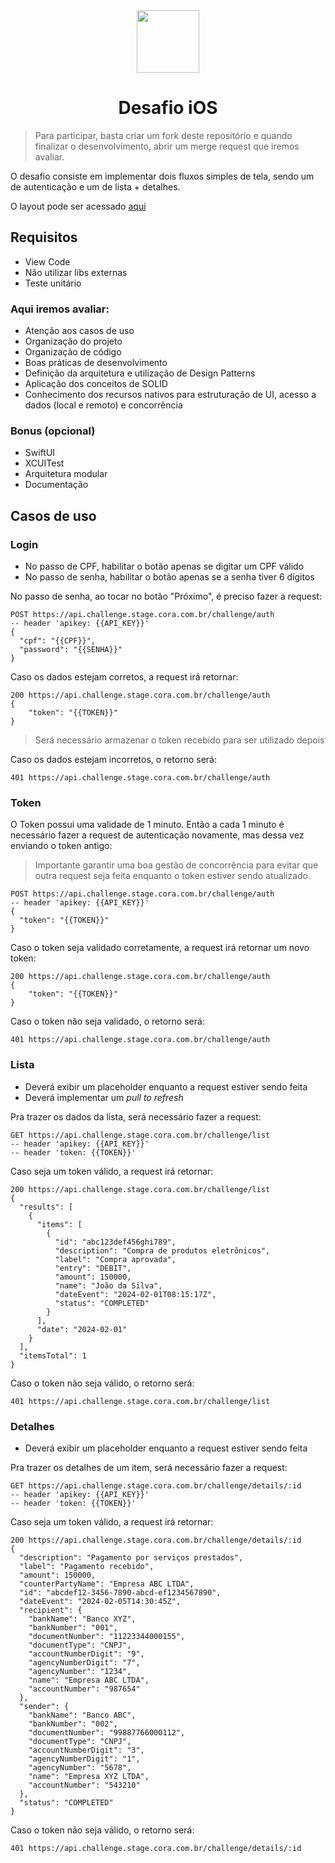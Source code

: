 <div align="center">

  <img src="https://user-images.githubusercontent.com/55195343/153007587-318033ab-05d7-402a-b2aa-2a1ec0f69717.png" width="100" height="100">

# Desafio iOS

 </div>
 
 > Para participar, basta criar um fork deste repositório e quando finalizar o desenvolvimento, abrir um merge request que iremos avaliar.

O desafio consiste em implementar dois fluxos simples de tela, sendo um de autenticação e um de lista + detalhes.

O layout pode ser acessado [aqui](https://www.figma.com/file/mfScPv5hxIqg25obhaHNNB/SR?type=design&node-id=0%3A1&mode=dev&t=aqdh9RprKrYpateD-1)

## Requisitos
- View Code
- Não utilizar libs externas
- Teste unitário

### Aqui iremos avaliar:
- Atenção aos casos de uso
- Organização do projeto
- Organização de código
- Boas práticas de desenvolvimento
- Definição da arquitetura e utilização de Design Patterns
- Aplicação dos conceitos de SOLID
- Conhecimento dos recursos nativos para estruturação de UI, acesso a dados (local e remoto) e concorrência

### Bonus (opcional)
- SwiftUI
- XCUITest
- Arquitetura modular
- Documentação

## Casos de uso
### Login
- No passo de CPF, habilitar o botão apenas se digitar um CPF válido
- No passo de senha, habilitar o botão apenas se a senha tiver 6 dígitos

No passo de senha, ao tocar no botão "Próximo", é preciso fazer a request:

```
POST https://api.challenge.stage.cora.com.br/challenge/auth
-- header 'apikey: {{API_KEY}}'
{
  "cpf": "{{CPF}}",
  "password": "{{SENHA}}"
}
```

Caso os dados estejam corretos, a request irá retornar:

```
200 https://api.challenge.stage.cora.com.br/challenge/auth
{
    "token": "{{TOKEN}}"
}
```
> Será necessário armazenar o token recebido para ser utilizado depois

Caso os dados estejam incorretos, o retorno será:

```
401 https://api.challenge.stage.cora.com.br/challenge/auth
```

### Token
O Token possui uma validade de 1 minuto. Então a cada 1 minuto é necessário fazer a request de autenticação novamente, mas dessa vez enviando o token antigo:
> Importante garantir uma boa gestão de concorrência para evitar que outra request seja feita enquanto o token estiver sendo atualizado.

```
POST https://api.challenge.stage.cora.com.br/challenge/auth
-- header 'apikey: {{API_KEY}}'
{
  "token": "{{TOKEN}}"
}
```

Caso o token seja validado corretamente, a request irá retornar um novo token:

```
200 https://api.challenge.stage.cora.com.br/challenge/auth
{
    "token": "{{TOKEN}}"
}
```

Caso o token não seja validado, o retorno será:

```
401 https://api.challenge.stage.cora.com.br/challenge/auth
```

### Lista
- Deverá exibir um placeholder enquanto a request estiver sendo feita
- Deverá implementar um *pull to refresh*

Pra trazer os dados da lista, será necessário fazer a request:

```
GET https://api.challenge.stage.cora.com.br/challenge/list
-- header 'apikey: {{API_KEY}}'
-- header 'token: {{TOKEN}}'
```
Caso seja um token válido, a request irá retornar:

```
200 https://api.challenge.stage.cora.com.br/challenge/list
{
  "results": [
    {
      "items": [
        {
          "id": "abc123def456ghi789",
          "description": "Compra de produtos eletrônicos",
          "label": "Compra aprovada",
          "entry": "DEBIT",
          "amount": 150000,
          "name": "João da Silva",
          "dateEvent": "2024-02-01T08:15:17Z",
          "status": "COMPLETED"
        }
      ],
      "date": "2024-02-01"
    }
  ],
  "itemsTotal": 1
}
```
Caso o token não seja válido, o retorno será: 

```
401 https://api.challenge.stage.cora.com.br/challenge/list
```

### Detalhes
- Deverá exibir um placeholder enquanto a request estiver sendo feita

Pra trazer os detalhes de um item, será necessário fazer a request:

```
GET https://api.challenge.stage.cora.com.br/challenge/details/:id
-- header 'apikey: {{API_KEY}}'
-- header 'token: {{TOKEN}}'
```

Caso seja um token válido, a request irá retornar:

```
200 https://api.challenge.stage.cora.com.br/challenge/details/:id
{
  "description": "Pagamento por serviços prestados",
  "label": "Pagamento recebido",
  "amount": 150000,
  "counterPartyName": "Empresa ABC LTDA",
  "id": "abcdef12-3456-7890-abcd-ef1234567890",
  "dateEvent": "2024-02-05T14:30:45Z",
  "recipient": {
    "bankName": "Banco XYZ",
    "bankNumber": "001",
    "documentNumber": "11223344000155",
    "documentType": "CNPJ",
    "accountNumberDigit": "9",
    "agencyNumberDigit": "7",
    "agencyNumber": "1234",
    "name": "Empresa ABC LTDA",
    "accountNumber": "987654"
  },
  "sender": {
    "bankName": "Banco ABC",
    "bankNumber": "002",
    "documentNumber": "99887766000112",
    "documentType": "CNPJ",
    "accountNumberDigit": "3",
    "agencyNumberDigit": "1",
    "agencyNumber": "5678",
    "name": "Empresa XYZ LTDA",
    "accountNumber": "543210"
  },
  "status": "COMPLETED"
}
```

Caso o token não seja válido, o retorno será: 

```
401 https://api.challenge.stage.cora.com.br/challenge/details/:id
```
